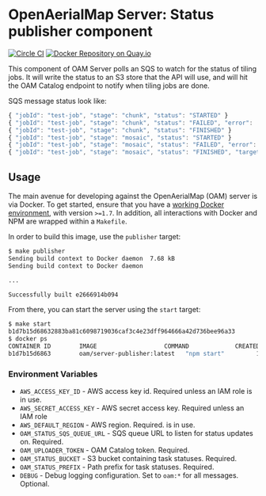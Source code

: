 # OpenAerialMap Server: Status publisher component

[![Circle CI](https://circleci.com/gh/hotosm/oam-server-status-publisher/tree/master.svg?style=svg)](https://circleci.com/gh/hotosm/oam-server-status-publisher/tree/master)
[![Docker Repository on Quay.io](https://quay.io/repository/hotosm/oam-server-status-publisher/status "Docker Repository on Quay.io")](https://quay.io/repository/hotosm/oam-server-status-publisher)

This component of OAM Server polls an SQS to watch for the status of tiling jobs. It will write the status to an S3 store that the API will use, and will hit the OAM Catalog endpoint
to notify when tiling jobs are done.

SQS message status look like:

```javascript
{ "jobId": "test-job", "stage": "chunk", "status": "STARTED" }
{ "jobId": "test-job", "stage": "chunk", "status": "FAILED", "error":  "so many errors" }
{ "jobId": "test-job", "stage": "chunk", "status": "FINISHED" }
{ "jobId": "test-job", "stage": "mosaic", "status": "STARTED" }
{ "jobId": "test-job", "stage": "mosaic", "status": "FAILED", "error": "scala errors oh my" }
{ "jobId": "test-job", "stage": "mosaic", "status": "FINISHED", "target": "s3://oam-tiles/test-job", "images": ["http://bucketname.s3.amazonaws.com/image1.tif", "http://bucketname.s3.amazonaws.com/image2.tif"] }
```

## Usage

The main avenue for developing against the OpenAerialMap (OAM) server is via Docker. To get started, ensure that you have a [working Docker environment](https://docs.docker.com/machine/), with version `>=1.7`. In addition, all interactions with Docker and NPM are wrapped within a `Makefile`.

In order to build this image, use the `publisher` target:

```bash
$ make publisher
Sending build context to Docker daemon  7.68 kB
Sending build context to Docker daemon

...

Successfully built e2666914b094
```

From there, you can start the server using the `start` target:

```bash
$ make start
b1d7b15d68632883ba81c6098719036caf3c4e23dff964666a42d736bee96a33
$ docker ps
CONTAINER ID        IMAGE                   COMMAND             CREATED             STATUS              PORTS                    NAMES
b1d7b15d6863        oam/server-publisher:latest   "npm start"         19 seconds ago      Up 16 seconds       0.0.0.0:8000->8000/tcp   oam-server-api
```

### Environment Variables

* `AWS_ACCESS_KEY_ID` - AWS access key id. Required unless an IAM role is in
  use.
* `AWS_SECRET_ACCESS_KEY` - AWS secret access key. Required unless an IAM role
* `AWS_DEFAULT_REGION` - AWS region. Required.
  is in use.
* `OAM_STATUS_SQS_QUEUE_URL` - SQS queue URL to listen for status updates on. Required.
* `OAM_UPLOADER_TOKEN` - OAM Catalog token. Required.
* `OAM_STATUS_BUCKET` - S3 bucket containing task statuses. Required.
* `OAM_STATUS_PREFIX` - Path prefix for task statuses. Required.
* `DEBUG` - Debug logging configuration. Set to `oam:*` for all messages.
  Optional.
